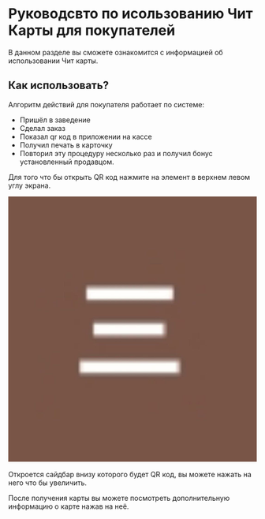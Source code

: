 # Руководсвто по исользованию Чит Карты для покупателей 

В данном разделе вы сможете ознакомится с информацией об использовании Чит карты.

## Как использовать? 

Алгоритм действий для покупателя работает по системе:
* Пришёл в заведение 
* Сделал заказ
* Показал qr код в приложении на кассе 
* Получил печать в карточку 
* Повторил эту процедуру несколько раз и получил бонус установленный продавцом. 

Для того что бы открыть QR код нажмите на элемент в верхнем левом углу экрана. 

![example](src/GUI/private/resources/help/Help1.jpg)

Откроется сайдбар внизу которого будет QR код, вы можете нажать на него что бы увеличить. 

После получения карты вы можете посмотреть дополнительную информацию о карте нажав на неё.